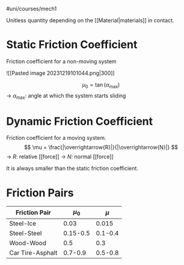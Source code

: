 #uni/courses/mech1 

Unitless quantity depending on the [[Material|materials]] in contact.

# Static Friction Coefficient

Friction coefficient for a non-moving system

![[Pasted image 20231219101044.png|300]]

$$
\mu_{0} = \tan(\alpha_{\max})
$$
-> $\alpha_{\max}$: angle at which the system starts sliding

# Dynamic Friction Coefficient

Friction coefficient for a moving system.
$$
\mu = \frac{|\overrightarrow{R}|}{|\overrightarrow{N}|}
$$
-> $R$: relative [[force]]
-> $N$: normal [[force]]

It is always smaller than the static friction coefficient.

# Friction Pairs

| Friction Pair    | $\mu_{0}$ | $\mu$   |
| ---------------- | --------- | ------- |
| Steel-Ice        | 0.03      | 0.015   |
| Steel-Steel      | 0.15-0.5  | 0.1-0.4 |
| Wood-Wood        | 0.5       | 0.3     |
| Car Tire-Asphalt | 0.7-0.9   | 0.5-0.8 |